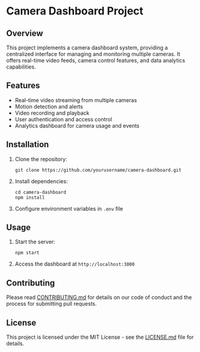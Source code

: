 # Camera Dashboard Project

## Overview
This project implements a camera dashboard system, providing a centralized interface for managing and monitoring multiple cameras. It offers real-time video feeds, camera control features, and data analytics capabilities.

## Features
- Real-time video streaming from multiple cameras
- Motion detection and alerts
- Video recording and playback
- User authentication and access control
- Analytics dashboard for camera usage and events

## Installation
1. Clone the repository:
   ```
   git clone https://github.com/yourusername/camera-dashboard.git
   ```
2. Install dependencies:
   ```
   cd camera-dashboard
   npm install
   ```
3. Configure environment variables in `.env` file

## Usage
1. Start the server:
   ```
   npm start
   ```
2. Access the dashboard at `http://localhost:3000`

## Contributing
Please read [CONTRIBUTING.md](CONTRIBUTING.md) for details on our code of conduct and the process for submitting pull requests.

## License
This project is licensed under the MIT License - see the [LICENSE.md](LICENSE.md) file for details.

